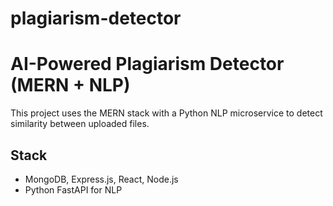 # plagiarism-detector
# AI-Powered Plagiarism Detector (MERN + NLP)

This project uses the MERN stack with a Python NLP microservice to detect similarity between uploaded files.

## Stack
- MongoDB, Express.js, React, Node.js
- Python FastAPI for NLP
